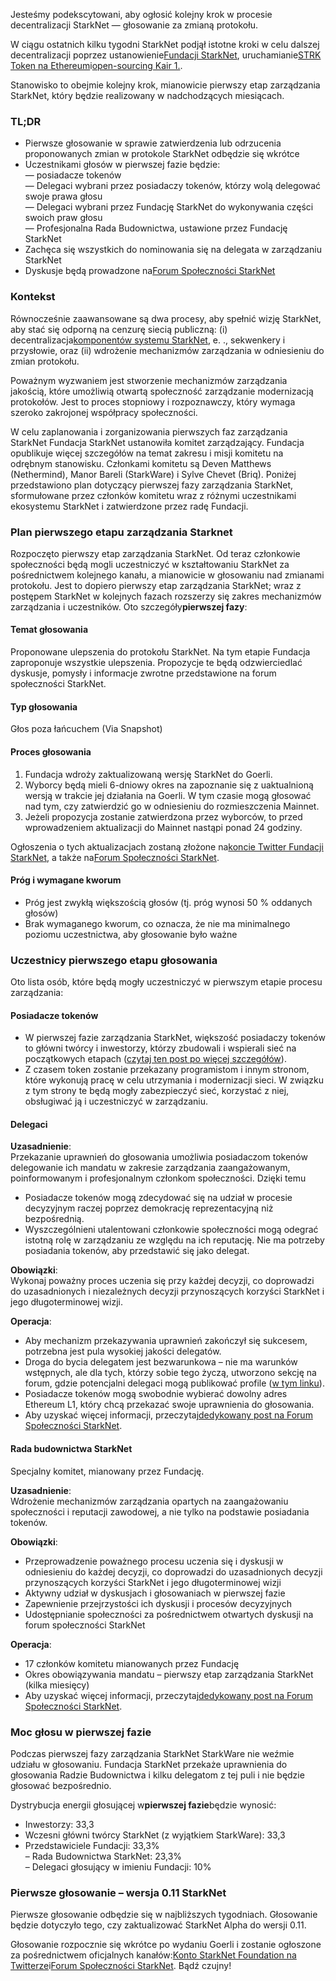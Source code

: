 Jesteśmy podekscytowani, aby ogłosić kolejny krok w procesie decentralizacji StarkNet — głosowanie za zmianą protokołu.

W ciągu ostatnich kilku tygodni StarkNet podjął istotne kroki w celu dalszej decentralizacji poprzez ustanowienie[Fundacji StarkNet](https://medium.com/@StarkNet_Foundation/welcome-to-the-world-starknet-foundation-7bd55d5dbc59), uruchamianie[STRK Token na Ethereum](https://medium.com/starkware/starknet-token-is-deployed-on-ethereum-f27f0000b00c)i[open-sourcing Kair 1.](https://medium.com/starkware/open-sourcing-cairo-1-0-b3100a664bb0).

Stanowisko to obejmie kolejny krok, mianowicie pierwszy etap zarządzania StarkNet, który będzie realizowany w nadchodzących miesiącach.

### TL;DR

* Pierwsze głosowanie w sprawie zatwierdzenia lub odrzucenia proponowanych zmian w protokole StarkNet odbędzie się wkrótce
* Uczestnikami głosów w pierwszej fazie będzie:\
  — posiadacze tokenów\
  — Delegaci wybrani przez posiadaczy tokenów, którzy wolą delegować swoje prawa głosu\
  — Delegaci wybrani przez Fundację StarkNet do wykonywania części swoich praw głosu\
  — Profesjonalna Rada Budownictwa, ustawione przez Fundację StarkNet
* Zachęca się wszystkich do nominowania się na delegata w zarządzaniu StarkNet
* Dyskusje będą prowadzone na[Forum Społeczności StarkNet](https://community.starknet.io/)

### Kontekst

Równocześnie zaawansowane są dwa procesy, aby spełnić wizję StarkNet, aby stać się odporną na cenzurę siecią publiczną: (i) decentralizacja[komponentów systemu StarkNet](https://community.starknet.io/t/starknet-decentralized-protocol-introduction/2671), e. ., sekwenkery i przysłowie, oraz (ii) wdrożenie mechanizmów zarządzania w odniesieniu do zmian protokołu.

Poważnym wyzwaniem jest stworzenie mechanizmów zarządzania jakością, które umożliwią otwartą społeczność zarządzanie modernizacją protokołów. Jest to proces stopniowy i rozpoznawczy, który wymaga szeroko zakrojonej współpracy społeczności.

W celu zaplanowania i zorganizowania pierwszych faz zarządzania StarkNet Fundacja StarkNet ustanowiła komitet zarządzający. Fundacja opublikuje więcej szczegółów na temat zakresu i misji komitetu na odrębnym stanowisku. Członkami komitetu są Deven Matthews (Nethermind), Manor Bareli (StarkWare) i Sylve Chevet (Briq). Poniżej przedstawiono plan dotyczący pierwszej fazy zarządzania StarkNet, sformułowane przez członków komitetu wraz z różnymi uczestnikami ekosystemu StarkNet i zatwierdzone przez radę Fundacji.

### Plan pierwszego etapu zarządzania Starknet

Rozpoczęto pierwszy etap zarządzania StarkNet. Od teraz członkowie społeczności będą mogli uczestniczyć w kształtowaniu StarkNet za pośrednictwem kolejnego kanału, a mianowicie w głosowaniu nad zmianami protokołu. Jest to dopiero pierwszy etap zarządzania StarkNet; wraz z postępem StarkNet w kolejnych fazach rozszerzy się zakres mechanizmów zarządzania i uczestników. Oto szczegóły**pierwszej fazy**:

#### Temat głosowania

Proponowane ulepszenia do protokołu StarkNet. Na tym etapie Fundacja zaproponuje wszystkie ulepszenia. Propozycje te będą odzwierciedlać dyskusje, pomysły i informacje zwrotne przedstawione na forum społeczności StarkNet.

#### Typ głosowania

Głos poza łańcuchem (Via Snapshot)

#### Proces głosowania

1. Fundacja wdroży zaktualizowaną wersję StarkNet do Goerli.
2. Wyborcy będą mieli 6-dniowy okres na zapoznanie się z uaktualnioną wersją w trakcie jej działania na Goerli. W tym czasie mogą głosować nad tym, czy zatwierdzić go w odniesieniu do rozmieszczenia Mainnet.
3. Jeżeli propozycja zostanie zatwierdzona przez wyborców, to przed wprowadzeniem aktualizacji do Mainnet nastąpi ponad 24 godziny.

Ogłoszenia o tych aktualizacjach zostaną złożone na[koncie Twitter Fundacji StarkNet](https://twitter.com/StarkNetFndn), a także na[Forum Społeczności StarkNet](https://community.starknet.io/).

#### Próg i wymagane kworum

* Próg jest zwykłą większością głosów (tj. próg wynosi 50 % oddanych głosów)
* Brak wymaganego kworum, co oznacza, że nie ma minimalnego poziomu uczestnictwa, aby głosowanie było ważne

### Uczestnicy pierwszego etapu głosowania

Oto lista osób, które będą mogły uczestniczyć w pierwszym etapie procesu zarządzania:

#### Posiadacze tokenów

* W pierwszej fazie zarządzania StarkNet, większość posiadaczy tokenów to główni twórcy i inwestorzy, którzy zbudowali i wspierali sieć na początkowych etapach ([czytaj ten post po więcej szczegółów](https://medium.com/@starkware/part-3-starknet-token-design-5cc17af066c6)).
* Z czasem token zostanie przekazany programistom i innym stronom, które wykonują pracę w celu utrzymania i modernizacji sieci. W związku z tym strony te będą mogły zabezpieczyć sieć, korzystać z niej, obsługiwać ją i uczestniczyć w zarządzaniu.

#### Delegaci

**Uzasadnienie**:\
Przekazanie uprawnień do głosowania umożliwia posiadaczom tokenów delegowanie ich mandatu w zakresie zarządzania zaangażowanym, poinformowanym i profesjonalnym członkom społeczności. Dzięki temu

* Posiadacze tokenów mogą zdecydować się na udział w procesie decyzyjnym raczej poprzez demokrację reprezentacyjną niż bezpośrednią.
* Wyszczególnieni utalentowani członkowie społeczności mogą odegrać istotną rolę w zarządzaniu ze względu na ich reputację. Nie ma potrzeby posiadania tokenów, aby przedstawić się jako delegat.

**Obowiązki**:\
Wykonaj poważny proces uczenia się przy każdej decyzji, co doprowadzi do uzasadnionych i niezależnych decyzji przynoszących korzyści StarkNet i jego długoterminowej wizji.

**Operacja**:

* Aby mechanizm przekazywania uprawnień zakończył się sukcesem, potrzebna jest pula wysokiej jakości delegatów.
* Droga do bycia delegatem jest bezwarunkowa – nie ma warunków wstępnych, ale dla tych, którzy sobie tego życzą, utworzono sekcję na forum, gdzie potencjalni delegaci mogą publikować profile ([w tym linku](https://community.starknet.io/t/delegate-profile-thread/4049)).
* Posiadacze tokenów mogą swobodnie wybierać dowolny adres Ethereum L1, który chcą przekazać swoje uprawnienia do głosowania.
* Aby uzyskać więcej informacji, przeczytaj[dedykowany post na Forum Społeczności StarkNet](https://community.starknet.io/t/delegate-profile-thread/4049).

#### Rada budownictwa StarkNet

Specjalny komitet, mianowany przez Fundację.

**Uzasadnienie**:\
Wdrożenie mechanizmów zarządzania opartych na zaangażowaniu społeczności i reputacji zawodowej, a nie tylko na podstawie posiadania tokenów.

**Obowiązki**:

* Przeprowadzenie poważnego procesu uczenia się i dyskusji w odniesieniu do każdej decyzji, co doprowadzi do uzasadnionych decyzji przynoszących korzyści StarkNet i jego długoterminowej wizji
* Aktywny udział w dyskusjach i głosowaniach w pierwszej fazie
* Zapewnienie przejrzystości ich dyskusji i procesów decyzyjnych
* Udostępnianie społeczności za pośrednictwem otwartych dyskusji na forum społeczności StarkNet

**Operacja**:

* 17 członków komitetu mianowanych przez Fundację
* Okres obowiązywania mandatu – pierwszy etap zarządzania StarkNet (kilka miesięcy)
* Aby uzyskać więcej informacji, przeczytaj[dedykowany post na Forum Społeczności StarkNet](https://community.starknet.io/t/delegate-profile-thread/4049).

### Moc głosu w pierwszej fazie

Podczas pierwszej fazy zarządzania StarkNet StarkWare nie weźmie udziału w głosowaniu. Fundacja StarkNet przekaże uprawnienia do głosowania Radzie Budownictwa i kilku delegatom z tej puli i nie będzie głosować bezpośrednio.

Dystrybucja energii głosującej w**pierwszej fazie**będzie wynosić:

* Inwestorzy: 33,3
* Wczesni główni twórcy StarkNet (z wyjątkiem StarkWare): 33,3
* Przedstawiciele Fundacji: 33,3%\
  – Rada Budownictwa StarkNet: 23,3%\
  – Delegaci głosujący w imieniu Fundacji: 10%

### Pierwsze głosowanie – wersja 0.11 StarkNet

Pierwsze głosowanie odbędzie się w najbliższych tygodniach. Głosowanie będzie dotyczyło tego, czy zaktualizować StarkNet Alpha do wersji 0.11.

Głosowanie rozpocznie się wkrótce po wydaniu Goerli i zostanie ogłoszone za pośrednictwem oficjalnych kanałów:[Konto StarkNet Foundation na Twitterze](https://twitter.com/StarkNetFndn)i[Forum Społeczności StarkNet](https://community.starknet.io/). Bądź czujny!